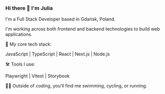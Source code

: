 ### Hi there 👋 I'm Julia

I'm a Full Stack Developer based in Gdańsk, Poland.

I'm working across both frontend and backend technologies to build web applications.

🌟 My core tech stack:

JavaScript | TypeScript | React | Next.js | Node.js 

🛠️ Tools I use:

Playwright | Vitest | Storybook

🏃‍♀️ Outside of coding, you’ll find me swimming, cycling, or running.
